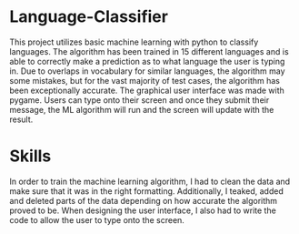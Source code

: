 # Language-Classifier
This project utilizes basic machine learning with python to classify languages. The algorithm has been trained in 15 different languages and is able to correctly make a prediction as to what language the user is typing in. Due to overlaps in vocabulary for similar languages, the algorithm may some mistakes, but for the vast majority of test cases, the algorithm has been exceptionally accurate. The graphical user interface was made with pygame. Users can type onto their screen and once they submit their message, the ML algorithm will run and the screen will update with the result. 

# Skills
In order to train the machine learning algorithm, I had to clean the data and make sure that it was in the right formatting. Additionally, I teaked, added and deleted parts of the data depending on how accurate the algorithm proved to be. When designing the user interface, I also had to write the code to allow the user to type onto the screen.
